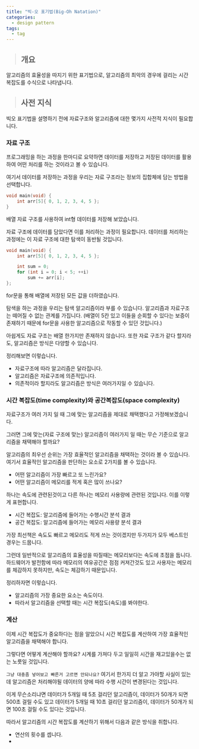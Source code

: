 ```yaml
---
title: "빅-오 표기법(Big-Oh Natation)"
categories:
  - design pattern
tags:
  - tag
---
```

> ## 개요

알고리즘의 효율성을 따지기 위한 표기법으로,
알고리즘의 최악의 경우에 걸리는 시간 복잡도를 수식으로 나타냅니다.

> ## 사전 지식

빅오 표기법을 설명하기 전에
자료구조와 알고리즘에 대한 몇가지 사전적 지식이 필요합니다.

### 자료 구조

프로그래밍을 하는 과정을 한마디로 요약하면
데이터를 저장하고 저장된 데이터를 활용하여 어떤 처리를 하는 것이라고 볼 수 있습니다.

여기서 데이터를 저장하는 과정을
우리는 자료 구조라는 정보의 집합체에 담는 방법을 선택합니다.
```cpp
void main(void) {
	int arr[5]{ 0, 1, 2, 3, 4, 5 };
}
```
배열 자료 구조를 사용하여 int형 데이터를 저장해 보았습니다.

자료 구조에 데이터를 담았다면 이를 처리하는 과정이 필요합니다.
데이터를 처리하는 과정에는 이 자료 구조에 대한 탐색이 동반될 것입니다.
```cpp
void main(void) {
	int arr[5]{ 0, 1, 2, 3, 4, 5 };

	int sum = 0;
	for (int i = 0; i < 5; ++i)
		sum += arr[i];
};
```
for문을 통해 배열에 저장된 모든 값을 더하였습니다.

탐색을 하는 과정을 우리는 탐색 알고리즘이라 부를 수 있습니다.
알고리즘과 자료구조는 떼어질 수 없는 관계를 가집니다.
(배열이 5칸 있고 이들을 순회할 수 있다는 보증이 존재하기 때문에
for문을 사용한 알고리즘으로 작동할 수 있던 것입니다.)

아쉽게도 자료 구조는 배열 한가지만 존재하지 않습니다.
또한 자료 구조가 같다 할지라도, 알고리즘은 방식은 다양할 수 있습니다.

정리해보면 이렇습니다.
- 자료구조에 따라 알고리즘은 달라집니다.
- 알고리즘은 자료구조에 의존적입니다.
- 의존적이라 할지라도 알고리즘은 방식은 여러가지일 수 있습니다.

### 시간 복잡도(time complexity)와 공간복잡도(space complexity)

자료구조가 여러 가지 일 때
그에 맞는 알고리즘을 제대로 채택했다고 가정해보겠습니다.

그러면 그에 맞는(자료 구조에 맞는) 알고리즘이 여러가지 일 때는
무슨 기준으로 알고리즘을 채택해야 할까요?

알고리즘의 최우선 순위는 가장 효율적인 알고리즘을 채택하는 것이라 볼 수 있습니다.
여기서 효율적인 알고리즘을 판단하는 요소로 2가지를 볼 수 있습니다.
- 어떤 알고리즘이 가장 빠르고 또 느린가요?
- 어떤 알고리즘이 메모리를 적게 혹은 많이 쓰나요?

하나는 속도에 관련된것이고 다른 하나는 메모리 사용량에 관련된 것입니다.
이를 이렇게 표현합니다.
- 시간 복잡도: 알고리즘에 들어가는 수행시간 분석 결과
- 공간 복잡도: 알고리즘에 들어가는 메모리 사용량 분석 결과

가장 최선책은 속도도 빠르고 메모리도 적게 쓰는 것이겠지만
두가지가 모두 베스트인 경우는 드뭅니다.

그런데 일반적으로 알고리즘의 효율성을 따질때는 메모리보다는 속도에 초점을 둡니다.
하드웨어가 발전함에 따라 메모리의 여유공간은 점점 커져간것도 있고
사용자는 메모리를 체감하지 못하지만, 속도는 체감하기 때문입니다.

정리하자면 이렇습니다.
- 알고리즘의 가장 중요한 요소는 속도이다.
- 따라서 알고리즘을 선택할 때는 시간 복잡도(속도)를 봐야한다.

### 계산

이제 시간 복잡도가 중요하다는 점을 알았으니
시간 복잡도를 계산하여 가장 효율적인 알고리즘을 채택해야 합니다.

그렇다면 어떻게 계산해야 할까요?
시계를 가져다 두고 일일히 시간을 재고있을수는 없는 노릇일 것입니다.

`그냥 대충좀 넣어보고 빠른거 고르면 안되나요?`
여기서 한가지 더 알고 가야할 사실이 있는데
알고리즘은 처리해야될 데이터의 양에 따라 수행 시간이 변경된다는 것입니다.

이게 무슨소리냐면
데이터가 5개일 때 5초 걸리던 알고리즘이, 데이터가 50개가 되면 500초 걸릴 수도 있고
데이터가 5개일 때 10초 걸리던 알고리즘이, 데이터가 50개가 되면 100초 걸릴 수도 있다는 것입니다.



따라서 알고리즘의 시간 복잡도를 계산하기 위해서 다음과 같은 방식을 취합니다.
- 연산의 횟수를 셉니다.
- 

